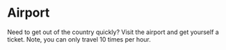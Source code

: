 # Airport

Need to get out of the country quickly? Visit the airport and get yourself a ticket. Note, you can only travel 10 times per hour.
